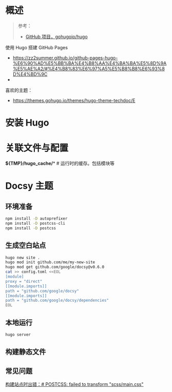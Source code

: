 # 概述

> 参考：
> - [GitHub 项目，gohugoio/hugo](https://github.com/gohugoio/hugo)

使用 Hugo 搭建 GitHub Pages
- https://zz2summer.github.io/github-pages-hugo-%E6%90%AD%E5%BB%BA%E4%B8%AA%E4%BA%BA%E5%8D%9A%E5%AE%A2/#%E4%B8%83%E6%97%A5%E5%B8%B8%E6%93%8D%E4%BD%9C
- 

喜欢的主题：
- https://themes.gohugo.io/themes/hugo-theme-techdoc/E

# 安装 Hugo


# 关联文件与配置
**${TMP}/hugo_cache/*** # 运行时的缓存。包括模块等


# Docsy 主题

## 环境准备
```bash
npm install -D autoprefixer
npm install -D postcss-cli
npm install -D postcss
```

## 生成空白站点
```Bash
hugo new site .
hugo mod init github.com/me/my-new-site
hugo mod get github.com/google/docsy@v0.6.0
cat >> config.toml <<EOL
[module]
proxy = "direct"
[[module.imports]]
path = "github.com/google/docsy"
[[module.imports]]
path = "github.com/google/docsy/dependencies"
EOL
```

## 本地运行
```bash
hugo server
```
## 构建静态文件


## 常见问题
[构建站点时出错：# POSTCSS: failed to transform "scss/main.css"](https://github.com/google/docsy/issues/235)
